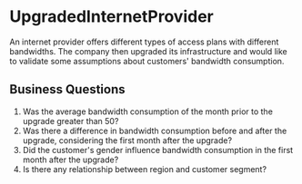 # UpgradedInternetProvider

An internet provider offers different types of access plans with different bandwidths. The company then upgraded its infrastructure and would like to validate some assumptions about customers' bandwidth consumption.


## Business Questions

1. Was the average bandwidth consumption of the month prior to the upgrade greater than 50?
2. Was there a difference in bandwidth consumption before and after the upgrade, considering the first month after the upgrade?
3. Did the customer's gender influence bandwidth consumption in the first month after the upgrade?
4. Is there any relationship between region and customer segment?
